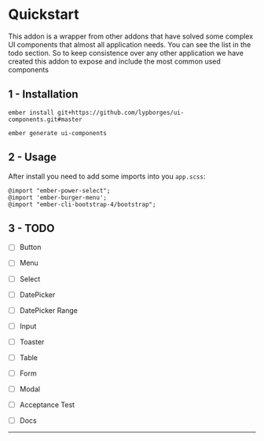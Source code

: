 Quickstart
==============================================================================

This addon is a wrapper from other addons that have solved some complex UI components that almost all application needs. You can see the list in the todo section.
So to keep consistence over any other application we have created this addon to expose and include the most common used components

1 - Installation
------------------------------------------------------------------------------

```
ember install git+https://github.com/lypborges/ui-components.git#master
```

```
ember generate ui-components
```

2 - Usage
------------------------------------------------------------------------------

After install you need to add some imports into you `app.scss`:

```
@import "ember-power-select";
@import 'ember-burger-menu';
@import "ember-cli-bootstrap-4/bootstrap";
```

3 - TODO
------------------------------------------------------------------------------

- [ ] Button
- [ ] Menu
- [ ] Select
- [ ] DatePicker
- [ ] DatePicker Range
- [ ] Input
- [ ] Toaster
- [ ] Table
- [ ] Form
- [ ] Modal
- [ ] Acceptance Test
- [ ] Docs


------------------------------------------------------------------------------
